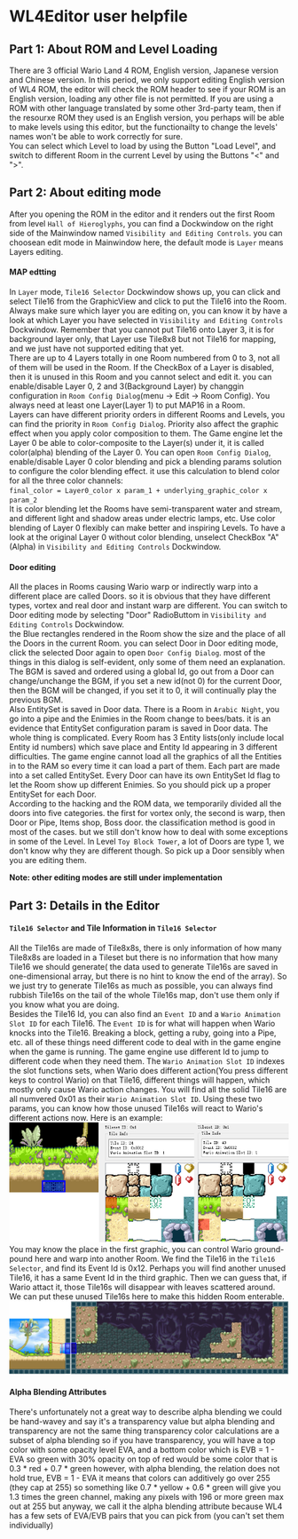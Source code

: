 # WL4Editor user helpfile
  
## Part 1: About ROM and Level Loading
  
There are 3 official Wario Land 4 ROM, English version, Japanese version and Chinese version. In this period, we only support editing English version of WL4 ROM, the editor will check the ROM header to see if your ROM is an  English version, loading any other file is not permitted. If you are using a ROM with other language translated by some other 3rd-party team, then if the resourxe ROM they used is an English version, you perhaps will be able to make levels using this editor, but the functionailty to change the levels' names won't be able to work correctly for sure.  
You can select which Level to load by using the Button "Load Level", and switch to different Room in the current Level by using the Buttons "<" and ">".  
  
## Part 2: About editing mode
After you opening the ROM in the editor and it renders out the first Room from level ``Hall of Hieroglyphs``, you can find a Dockwindow on the right side of the Mainwindow named ``Visibility and Editing Controls``. you can choosean edit mode in Mainwindow here, the default mode is ``Layer`` means Layers editing.  
#### MAP edtting
In ``Layer`` mode, ``Tile16 Selector`` Dockwindow shows up, you can click and select Tile16 from the GraphicView and click to put the Tile16 into the Room. Always make sure which layer you are editing on, you can know it by have a look at which Layer you have selected in ``Visibility and Editing Controls`` Dockwindow. Remember that you cannot put Tile16 onto Layer 3, it is for background layer only, that Layer use Tile8x8 but not Tile16 for mapping, and we just have not supported editing that yet.  
There are up to 4 Layers totally in one Room numbered from 0 to 3, not all of them will be used in the Room. If the CheckBox of a Layer is disabled, then it is unused in this Room and you cannot select and edit it. you can enable/disable Layer 0, 2 and 3(Background Layer) by changgin configuration in ``Room Config Dialog``(menu -> Edit -> Room Config). You always need at least one Layer(Layer 1) to put MAP16 in a Room.  
Layers can have different priority orders in different Rooms and Levels, you can find the priority in ``Room Config Dialog``. Priority also affect the graphic effect when you apply color composition to them. The Game engine let the Layer 0 be able to color-composite to the Layer(s) under it, it is called color(alpha) blending of the Layer 0. You can open ``Room Config Dialog``, enable/disable Layer 0 color blending and pick a blending params solution to configure the color blending effect. it use this calculation to blend color for all the three color channels:  
``final_color = Layer0_color x param_1 + underlying_graphic_color x param_2``  
It is color blending let the Rooms have semi-transparent water and stream, and different light and shadow areas under electric lamps, etc. Use color blending of Layer 0 flexibly can make better and inspiring Levels. To have a look at the original Layer 0 without color blending, unselect CheckBox "A"(Alpha) in ``Visibility and Editing Controls`` Dockwindow.  
#### Door editing
All the places in Rooms causing Wario warp or indirectly warp into a different place are called Doors. so it is obvious that they have different types, vortex and real door and instant warp are different. You can switch to Door editing mode by selecting "Door" RadioButtom in ``Visibility and Editing Controls`` Dockwindow.  
the Blue rectangles rendered in the Room show the size and the place of all the Doors in the current Room. you can select Door in Door editing mode, click the selected Door again to open ``Door Config Dialog``. most of the things in this dialog is self-evident, only some of them need an explanation.  
The BGM is saved and ordered using a global Id, go out from a Door can change/unchange the BGM, if you set a new id(not 0) for the current Door, then the BGM will be changed, if you set it to 0, it will continually play the previous BGM.  
Also EntitySet is saved in Door data. There is a Room in ``Arabic Night``, you go into a pipe and the Enimies in the Room change to bees/bats. it is an evidence that EntitySet configuration param is saved in Door data. The whole thing is complicated. Every Room has 3 Entity lists(only include local Entity id numbers) which save place and Entity Id appearing in 3 different difficulties. The game engine cannot load all the graphics of all the Entities in to the RAM so every time it can load a part of them. Each part are made into a set called EntitySet. Every Door can have its own EntitySet Id flag to let the Room show up different Enimies. So you should pick up a proper EntitySet for each Door.  
According to the hacking and the ROM data, we temporarily divided all the doors into five categories. the first for vortex only, the second is warp, then Door or Pipe, Items shop, Boss door. the classification method is good in most of the cases. but we still don't know how to deal with some exceptions in some of the Level. In Level ``Toy Block Tower``, a lot of Doors are type 1, we don't know why they are different though. So pick up a Door sensibly when you are editing them.  
  
**Note: other editing modes are still under implementation**  
  
## Part 3: Details in the Editor
#### ``Tile16 Selector`` and Tile Information in ``Tile16 Selector``
All the Tile16s are made of Tile8x8s, there is only information of how many Tile8x8s are loaded in a Tileset but there is no information that how many Tile16 we should generate( the data used to generate Tile16s are saved in one-dimensional array, but there is no hint to know the end of the array). So we just try to generate Tile16s as much as possible, you can always find rubbish Tile16s on the tail of the whole Tile16s map, don't use them only if you know what you are doing.  
Besides the Tile16 Id, you can also find an ``Event ID`` and a ``Wario Animation Slot ID`` for each Tile16. The ``Event ID`` is for what will happen when Wario knocks into the Tile16. Breaking a block, getting a ruby, going into a Pipe, etc. all of these things need different code to deal with in the game engine when the game is running. The game engine use different Id to jump to different code when they need them. The ``Wario Animation Slot ID`` indexes the slot functions sets, when Wario does different action(You press different keys to control Wario) on that Tile16, different things will happen, which mostly only cause Wario action changes. You will find all the solid Tile16 are all numvered 0x01 as their ``Wario Animation Slot ID``. Using these two params, you can know how those unused Tile16s will react to Wario's different actions now. Here is an example:  
![graphics not found](1.png)  
You may know the place in the first graphic, you can control Wario ground-pound here and warp into another Room. We find the Tile16 in the ``Tile16 Selector``, and find its Event Id is 0x12. Perhaps you will find another unused Tile16, it has a same Event Id in the third graphic. Then we can guess that, if Wario attact it, those Tile16s will disappear with leaves scattered around. We can put these unused Tile16s here to make this hidden Room enterable.  
![graphics not found](2.png)  

#### Alpha Blending Attributes
There's unfortunately not a great way to describe alpha blending
we could be hand-wavey and say it's a transparency value
but alpha blending and transparency are not the same thing
transparency color calculations are a subset of alpha blending
so if you have transparency, you will have a top color with some opacity level EVA, and a bottom color which is EVB = 1 - EVA
so green with 30% opacity on top of red would be some color that is 0.3 * red + 0.7 * green
however, with alpha blending, the relation does not hold true, EVB = 1 - EVA
it means that colors can additively go over 255 (they cap at 255)
so something like 0.7 * yellow + 0.6 * green will give you 1.3 times the green channel, making any pixels with 196 or more green max out at 255
but anyway, we call it the alpha blending attribute because WL4 has a few sets of EVA/EVB pairs that you can pick from (you can't set them individually)
